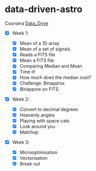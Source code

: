 # data-driven-astro

Coursera [Data_Drive](https://www.coursera.org/learn/data-driven-astronomy)

- [x] Week 1:

  - [x] Mean of a 1D array
  - [x] Mean of a set of signals
  - [x] Reads a FITS file
  - [x] Mean a FITS file
  - [x] Comparing Median and Mean
  - [x] Time it!
  - [x] How much does the median cost?
  - [x] Challenge: Binapprox
  - [x] Binapprox on FITS

- [x] Week 2:
    
  - [x] Convert to decimal degrees
  - [x] Heavenly angles
  - [x] Playing with space cats
  - [x] Look around you
  - [x] Matchup

- [x] Week 3:

  - [x] Microoptimisation
  - [x] Vectorisation
  - [x] Break out